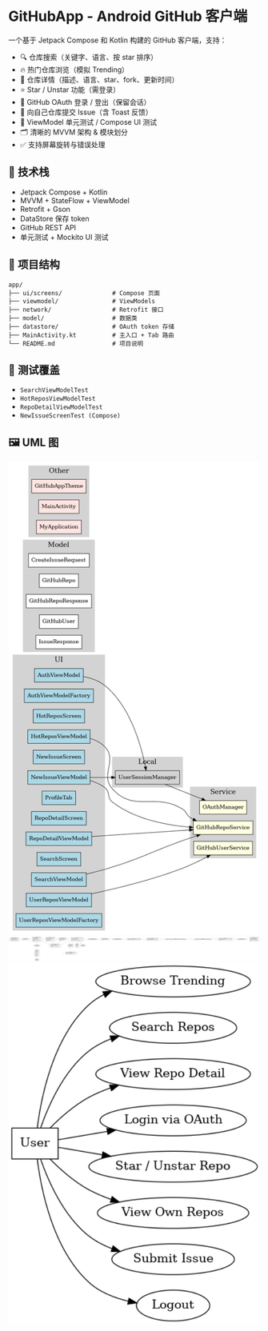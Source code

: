 # GitHubApp - Android GitHub 客户端

一个基于 Jetpack Compose 和 Kotlin 构建的 GitHub 客户端，支持：

- 🔍 仓库搜索（关键字、语言、按 star 排序）
- 🔥 热门仓库浏览（模拟 Trending）
- 📄 仓库详情（描述、语言、star、fork、更新时间）
- ⭐ Star / Unstar 功能（需登录）
- 🧑 GitHub OAuth 登录 / 登出（保留会话）
- 📝 向自己仓库提交 Issue（含 Toast 反馈）
- 🧪 ViewModel 单元测试 / Compose UI 测试
- 🗂️ 清晰的 MVVM 架构 & 模块划分
- ✅ 支持屏幕旋转与错误处理

## 🔧 技术栈

- Jetpack Compose + Kotlin
- MVVM + StateFlow + ViewModel
- Retrofit + Gson
- DataStore 保存 token
- GitHub REST API
- 单元测试 + Mockito UI 测试

## 📁 项目结构

```
app/
├── ui/screens/              # Compose 页面
├── viewmodel/               # ViewModels
├── network/                 # Retrofit 接口
├── model/                   # 数据类
├── datastore/               # OAuth token 存储
├── MainActivity.kt          # 主入口 + Tab 路由
└── README.md                # 项目说明
```

## 🧪 测试覆盖

- `SearchViewModelTest`
- `HotReposViewModelTest`
- `RepoDetailViewModelTest`
- `NewIssueScreenTest (Compose)`

## 🖼️ UML 图

<img src="docs/GitHubApp_ComponentDiagram.png" width="800"/>

<img src="docs/GitHubApp_UML_Latest.png" width="800"/>

<img src="docs/GitHubApp_UseCase.png" width="800"/>




